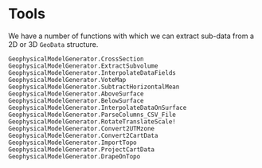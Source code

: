 # Tools

We have a number of functions with which we can extract sub-data from a 2D or 3D `GeoData` structure.

```@docs
GeophysicalModelGenerator.CrossSection
GeophysicalModelGenerator.ExtractSubvolume
GeophysicalModelGenerator.InterpolateDataFields
GeophysicalModelGenerator.VoteMap
GeophysicalModelGenerator.SubtractHorizontalMean
GeophysicalModelGenerator.AboveSurface
GeophysicalModelGenerator.BelowSurface
GeophysicalModelGenerator.InterpolateDataOnSurface
GeophysicalModelGenerator.ParseColumns_CSV_File
GeophysicalModelGenerator.RotateTranslateScale!
GeophysicalModelGenerator.Convert2UTMzone
GeophysicalModelGenerator.Convert2CartData
GeophysicalModelGenerator.ImportTopo
GeophysicalModelGenerator.ProjectCartData
GeophysicalModelGenerator.DrapeOnTopo
```

